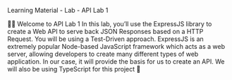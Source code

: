Learning Material - Lab - API Lab 1



🧪👾 Welcome to API Lab 1
In this lab, you’ll use the ExpressJS library to create a Web API to serve back JSON
Responses based on a HTTP Request. You will be using a Test-Driven approach.
ExpressJS is an extremely popular Node-based JavaScript framework which acts as a
web server, allowing developers to create many different types of web application. In our
case, it will provide the basis for us to create an API.
We will also be using TypeScript for this project 🥳